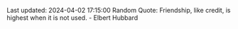 Last updated: 2024-04-02 17:15:00
Random Quote: Friendship, like credit, is highest when it is not used. - Elbert Hubbard